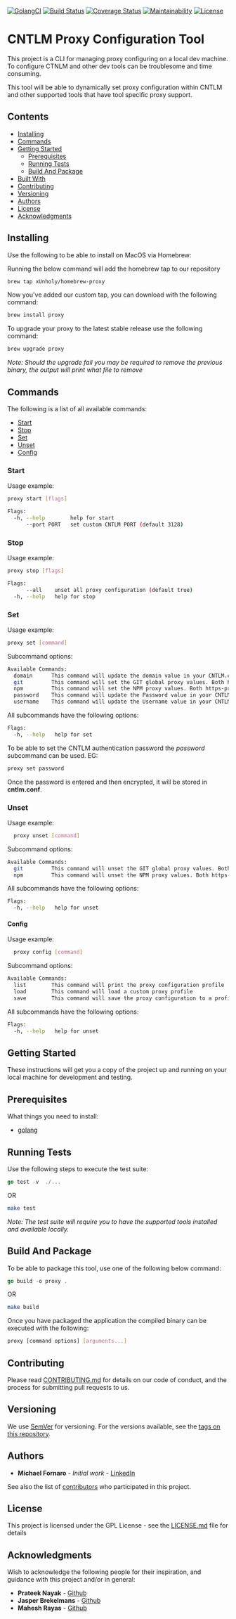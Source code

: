 [![GolangCI](https://golangci.com/badges/github.com/xUnholy/go-proxy.svg)](https://golangci.com)
[![Build Status](https://travis-ci.com/xUnholy/go-proxy.svg?branch=master)](https://travis-ci.com/xUnholy/go-proxy)
[![Coverage Status](https://coveralls.io/repos/github/xUnholy/go-proxy/badge.svg?branch=master)](https://coveralls.io/github/xUnholy/go-proxy?branch=master)
[![Maintainability](https://api.codeclimate.com/v1/badges/ff937aa58ba1d149d29a/maintainability)](https://codeclimate.com/github/xUnholy/go-proxy/maintainability)
[![License](https://img.shields.io/badge/license-GPL_v3.0-blue.svg)](https://github.com/xUnholy/go-proxy/blob/master/LICENSE.md)

# CNTLM Proxy Configuration Tool

This project is a CLI for managing proxy configuring on a local dev machine. To configure CTNLM and other dev tools can be troublesome and time consuming.

This tool will be able to dynamically set proxy configuration within CNTLM and other supported tools that have tool specific proxy support.

## Contents

* [Installing](#Installing)
* [Commands](#Commands)
* [Getting Started](#Getting-Started)
  * [Prerequisites](#Prerequisites)
  * [Running Tests](#Running-Tests)
  * [Build And Package](#Build-And-Package)
* [Built With](#Built-With)
* [Contributing](#Contributing)
* [Versioning](#Versioning)
* [Authors](#Authors)
* [License](#License)
* [Acknowledgments](#Acknowledgments)

## Installing

Use the following to be able to install on MacOS via Homebrew:

Running the below command will add the homebrew tap to our repository

```bash
brew tap xUnholy/homebrew-proxy
```

Now you've added our custom tap, you can download with the following command:

```bash
brew install proxy
```

To upgrade your proxy to the latest stable release use the following command:

```bash
brew upgrade proxy
```

*Note: Should the upgrade fail you may be required to remove the previous binary, the output will print what file to remove*

## Commands

The following is a list of all available commands:

* [Start](#Start)
* [Stop](#Stop)
* [Set](#Set)
* [Unset](#Unset)
* [Config](#Config)

### Start

Usage example:

```bash
proxy start [flags]
```

```bash
Flags:
  -h, --help        help for start
      --port PORT   set custom CNTLM PORT (default 3128)
```

### Stop

Usage example:

```bash
proxy stop [flags]
```

```bash
Flags:
      --all    unset all proxy configuration (default true)
  -h, --help   help for stop
```

### Set

Usage example:

```bash
proxy set [command]
```

Subcommand options:

```bash
Available Commands:
  domain      This command will update the domain value in your CNTLM.conf file
  git         This command will set the GIT global proxy values. Both http.proxy and https.proxy will be set
  npm         This command will set the NPM proxy values. Both https-proxy and proxy will be set
  password    This command will update the Password value in your CNTLM.conf file
  username    This command will update the Username value in your CNTLM.conf file
```

All subcommands have the following options:

```bash
Flags:
  -h, --help   help for set
```

To be able to set the CNTLM authentication password the *password* subcommand can be used. EG:

```bash
proxy set password
```

Once the password is entered and then encrypted, it will be stored in **cntlm.conf**.

### Unset

Usage example:

```bash
  proxy unset [command]
```

Subcommand options:

```bash
Available Commands:
  git         This command will unset the GIT global proxy values. Both http.proxy and https.proxy will be unset
  npm         This command will unset the NPM proxy values. Both https-proxy and proxy will be unset
```

All subcommands have the following options:

```bash
Flags:
  -h, --help   help for unset
```

#### Config

Usage example:

```bash
  proxy config [command]
```

Subcommand options:

```bash
Available Commands:
  list        This command will print the proxy configuration profile
  load        This command will load a custom proxy profile
  save        This command will save the proxy configuration to a profile
```

All subcommands have the following options:

```bash
Flags:
  -h, --help   help for unset
```

## Getting Started

These instructions will get you a copy of the project up and running on your local machine for development and testing.

## Prerequisites

What things you need to install:

* [golang](https://golang.org/dl/)

## Running Tests

Use the following steps to execute the test suite:

```go
go test -v  ./...
```

OR

```bash
make test
```

*Note: The test suite will require you to have the supported tools installed and available locally.*

## Build And Package

To be able to package this tool, use one of the following below command:

```go
go build -o proxy .
```

OR

```bash
make build
```

Once you have packaged the application the compiled binary can be executed with the following:

```bash
proxy [command options] [arguments...]
```

## Contributing

Please read [CONTRIBUTING.md](CONTRIBUTION.md) for details on our code of conduct, and the process for submitting pull requests to us.

## Versioning

We use [SemVer](http://semver.org/) for versioning. For the versions available, see the [tags on this repository](https://github.com/xUnholy/go-proxy/tags).

## Authors

* **Michael Fornaro** - *Initial work* - [LinkedIn](https://www.linkedin.com/in/michael-fornaro-5b756179/)

See also the list of [contributors](https://github.com/xUnholy/go-proxy/contributors) who participated in this project.

## License

This project is licensed under the GPL License - see the [LICENSE.md](LICENSE.md) file for details

## Acknowledgments

Wish to acknowledge the following people for their inspiration, and guidance with this project and/or in general:

* **Prateek Nayak** - [Github](https://github.com/prateeknayak)
* **Jasper Brekelmans** - [Github](https://github.com/jbrekelmans)
* **Mahesh Rayas** - [Github](https://github.com/maheshrayas)
